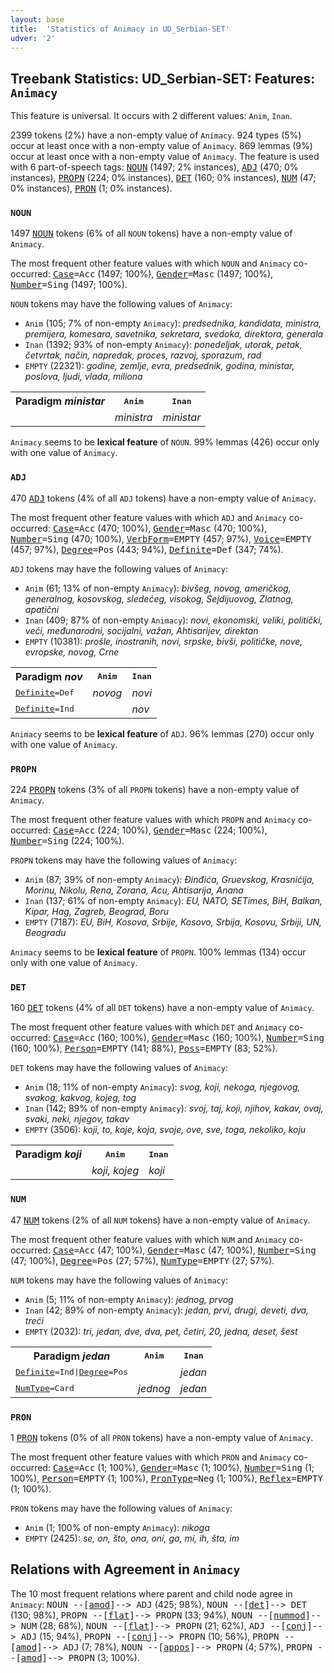 ```yaml
---
layout: base
title:  'Statistics of Animacy in UD_Serbian-SET'
udver: '2'
---
```


## Treebank Statistics: UD_Serbian-SET: Features: `Animacy`

This feature is universal.
It occurs with 2 different values: `Anim`, `Inan`.

2399 tokens (2%) have a non-empty value of `Animacy`.
924 types (5%) occur at least once with a non-empty value of `Animacy`.
869 lemmas (9%) occur at least once with a non-empty value of `Animacy`.
The feature is used with 6 part-of-speech tags: <tt><a href="sr_set-pos-NOUN.html">NOUN</a></tt> (1497; 2% instances), <tt><a href="sr_set-pos-ADJ.html">ADJ</a></tt> (470; 0% instances), <tt><a href="sr_set-pos-PROPN.html">PROPN</a></tt> (224; 0% instances), <tt><a href="sr_set-pos-DET.html">DET</a></tt> (160; 0% instances), <tt><a href="sr_set-pos-NUM.html">NUM</a></tt> (47; 0% instances), <tt><a href="sr_set-pos-PRON.html">PRON</a></tt> (1; 0% instances).

### `NOUN`

1497 <tt><a href="sr_set-pos-NOUN.html">NOUN</a></tt> tokens (6% of all `NOUN` tokens) have a non-empty value of `Animacy`.

The most frequent other feature values with which `NOUN` and `Animacy` co-occurred: <tt><a href="sr_set-feat-Case.html">Case</a></tt><tt>=Acc</tt> (1497; 100%), <tt><a href="sr_set-feat-Gender.html">Gender</a></tt><tt>=Masc</tt> (1497; 100%), <tt><a href="sr_set-feat-Number.html">Number</a></tt><tt>=Sing</tt> (1497; 100%).

`NOUN` tokens may have the following values of `Animacy`:

* `Anim` (105; 7% of non-empty `Animacy`): <em>predsednika, kandidata, ministra, premijera, komesara, savetnika, sekretara, svedoka, direktora, generala</em>
* `Inan` (1392; 93% of non-empty `Animacy`): <em>ponedeljak, utorak, petak, četvrtak, način, napredak, proces, razvoj, sporazum, rad</em>
* `EMPTY` (22321): <em>godine, zemlje, evra, predsednik, godina, ministar, poslova, ljudi, vlada, miliona</em>

<table>
  <tr><th>Paradigm <i>ministar</i></th><th><tt>Anim</tt></th><th><tt>Inan</tt></th></tr>
  <tr><td><tt></tt></td><td><em>ministra</em></td><td><em>ministar</em></td></tr>
</table>

`Animacy` seems to be **lexical feature** of `NOUN`. 99% lemmas (426) occur only with one value of `Animacy`.

### `ADJ`

470 <tt><a href="sr_set-pos-ADJ.html">ADJ</a></tt> tokens (4% of all `ADJ` tokens) have a non-empty value of `Animacy`.

The most frequent other feature values with which `ADJ` and `Animacy` co-occurred: <tt><a href="sr_set-feat-Case.html">Case</a></tt><tt>=Acc</tt> (470; 100%), <tt><a href="sr_set-feat-Gender.html">Gender</a></tt><tt>=Masc</tt> (470; 100%), <tt><a href="sr_set-feat-Number.html">Number</a></tt><tt>=Sing</tt> (470; 100%), <tt><a href="sr_set-feat-VerbForm.html">VerbForm</a></tt><tt>=EMPTY</tt> (457; 97%), <tt><a href="sr_set-feat-Voice.html">Voice</a></tt><tt>=EMPTY</tt> (457; 97%), <tt><a href="sr_set-feat-Degree.html">Degree</a></tt><tt>=Pos</tt> (443; 94%), <tt><a href="sr_set-feat-Definite.html">Definite</a></tt><tt>=Def</tt> (347; 74%).

`ADJ` tokens may have the following values of `Animacy`:

* `Anim` (61; 13% of non-empty `Animacy`): <em>bivšeg, novog, američkog, generalnog, kosovskog, sledećeg, visokog, Sejdijuovog, Zlatnog, apatični</em>
* `Inan` (409; 87% of non-empty `Animacy`): <em>novi, ekonomski, veliki, politički, veći, međunarodni, socijalni, važan, Ahtisarijev, direktan</em>
* `EMPTY` (10381): <em>prošle, inostranih, novi, srpske, bivši, političke, nove, evropske, novog, Crne</em>

<table>
  <tr><th>Paradigm <i>nov</i></th><th><tt>Anim</tt></th><th><tt>Inan</tt></th></tr>
  <tr><td><tt><tt><a href="sr_set-feat-Definite.html">Definite</a></tt><tt>=Def</tt></tt></td><td><em>novog</em></td><td><em>novi</em></td></tr>
  <tr><td><tt><tt><a href="sr_set-feat-Definite.html">Definite</a></tt><tt>=Ind</tt></tt></td><td></td><td><em>nov</em></td></tr>
</table>

`Animacy` seems to be **lexical feature** of `ADJ`. 96% lemmas (270) occur only with one value of `Animacy`.

### `PROPN`

224 <tt><a href="sr_set-pos-PROPN.html">PROPN</a></tt> tokens (3% of all `PROPN` tokens) have a non-empty value of `Animacy`.

The most frequent other feature values with which `PROPN` and `Animacy` co-occurred: <tt><a href="sr_set-feat-Case.html">Case</a></tt><tt>=Acc</tt> (224; 100%), <tt><a href="sr_set-feat-Gender.html">Gender</a></tt><tt>=Masc</tt> (224; 100%), <tt><a href="sr_set-feat-Number.html">Number</a></tt><tt>=Sing</tt> (224; 100%).

`PROPN` tokens may have the following values of `Animacy`:

* `Anim` (87; 39% of non-empty `Animacy`): <em>Đinđića, Gruevskog, Krasnićija, Morinu, Nikolu, Rena, Zorana, Acu, Ahtisarija, Anana</em>
* `Inan` (137; 61% of non-empty `Animacy`): <em>EU, NATO, SETimes, BiH, Balkan, Kipar, Hag, Zagreb, Beograd, Boru</em>
* `EMPTY` (7187): <em>EU, BiH, Kosova, Srbije, Kosovo, Srbija, Kosovu, Srbiji, UN, Beogradu</em>

`Animacy` seems to be **lexical feature** of `PROPN`. 100% lemmas (134) occur only with one value of `Animacy`.

### `DET`

160 <tt><a href="sr_set-pos-DET.html">DET</a></tt> tokens (4% of all `DET` tokens) have a non-empty value of `Animacy`.

The most frequent other feature values with which `DET` and `Animacy` co-occurred: <tt><a href="sr_set-feat-Case.html">Case</a></tt><tt>=Acc</tt> (160; 100%), <tt><a href="sr_set-feat-Gender.html">Gender</a></tt><tt>=Masc</tt> (160; 100%), <tt><a href="sr_set-feat-Number.html">Number</a></tt><tt>=Sing</tt> (160; 100%), <tt><a href="sr_set-feat-Person.html">Person</a></tt><tt>=EMPTY</tt> (141; 88%), <tt><a href="sr_set-feat-Poss.html">Poss</a></tt><tt>=EMPTY</tt> (83; 52%).

`DET` tokens may have the following values of `Animacy`:

* `Anim` (18; 11% of non-empty `Animacy`): <em>svog, koji, nekoga, njegovog, svakog, kakvog, kojeg, tog</em>
* `Inan` (142; 89% of non-empty `Animacy`): <em>svoj, taj, koji, njihov, kakav, ovaj, svaki, neki, njegov, takav</em>
* `EMPTY` (3506): <em>koji, to, koje, koja, svoje, ove, sve, toga, nekoliko, koju</em>

<table>
  <tr><th>Paradigm <i>koji</i></th><th><tt>Anim</tt></th><th><tt>Inan</tt></th></tr>
  <tr><td><tt></tt></td><td><em>koji, kojeg</em></td><td><em>koji</em></td></tr>
</table>

### `NUM`

47 <tt><a href="sr_set-pos-NUM.html">NUM</a></tt> tokens (2% of all `NUM` tokens) have a non-empty value of `Animacy`.

The most frequent other feature values with which `NUM` and `Animacy` co-occurred: <tt><a href="sr_set-feat-Case.html">Case</a></tt><tt>=Acc</tt> (47; 100%), <tt><a href="sr_set-feat-Gender.html">Gender</a></tt><tt>=Masc</tt> (47; 100%), <tt><a href="sr_set-feat-Number.html">Number</a></tt><tt>=Sing</tt> (47; 100%), <tt><a href="sr_set-feat-Degree.html">Degree</a></tt><tt>=Pos</tt> (27; 57%), <tt><a href="sr_set-feat-NumType.html">NumType</a></tt><tt>=EMPTY</tt> (27; 57%).

`NUM` tokens may have the following values of `Animacy`:

* `Anim` (5; 11% of non-empty `Animacy`): <em>jednog, prvog</em>
* `Inan` (42; 89% of non-empty `Animacy`): <em>jedan, prvi, drugi, deveti, dva, treći</em>
* `EMPTY` (2032): <em>tri, jedan, dve, dva, pet, četiri, 20, jedna, deset, šest</em>

<table>
  <tr><th>Paradigm <i>jedan</i></th><th><tt>Anim</tt></th><th><tt>Inan</tt></th></tr>
  <tr><td><tt><tt><a href="sr_set-feat-Definite.html">Definite</a></tt><tt>=Ind</tt>|<tt><a href="sr_set-feat-Degree.html">Degree</a></tt><tt>=Pos</tt></tt></td><td></td><td><em>jedan</em></td></tr>
  <tr><td><tt><tt><a href="sr_set-feat-NumType.html">NumType</a></tt><tt>=Card</tt></tt></td><td><em>jednog</em></td><td><em>jedan</em></td></tr>
</table>

### `PRON`

1 <tt><a href="sr_set-pos-PRON.html">PRON</a></tt> tokens (0% of all `PRON` tokens) have a non-empty value of `Animacy`.

The most frequent other feature values with which `PRON` and `Animacy` co-occurred: <tt><a href="sr_set-feat-Case.html">Case</a></tt><tt>=Acc</tt> (1; 100%), <tt><a href="sr_set-feat-Gender.html">Gender</a></tt><tt>=Masc</tt> (1; 100%), <tt><a href="sr_set-feat-Number.html">Number</a></tt><tt>=Sing</tt> (1; 100%), <tt><a href="sr_set-feat-Person.html">Person</a></tt><tt>=EMPTY</tt> (1; 100%), <tt><a href="sr_set-feat-PronType.html">PronType</a></tt><tt>=Neg</tt> (1; 100%), <tt><a href="sr_set-feat-Reflex.html">Reflex</a></tt><tt>=EMPTY</tt> (1; 100%).

`PRON` tokens may have the following values of `Animacy`:

* `Anim` (1; 100% of non-empty `Animacy`): <em>nikoga</em>
* `EMPTY` (2425): <em>se, on, što, ona, oni, ga, mi, ih, šta, im</em>

## Relations with Agreement in `Animacy`

The 10 most frequent relations where parent and child node agree in `Animacy`:
<tt>NOUN --[<tt><a href="sr_set-dep-amod.html">amod</a></tt>]--> ADJ</tt> (425; 98%),
<tt>NOUN --[<tt><a href="sr_set-dep-det.html">det</a></tt>]--> DET</tt> (130; 98%),
<tt>PROPN --[<tt><a href="sr_set-dep-flat.html">flat</a></tt>]--> PROPN</tt> (33; 94%),
<tt>NOUN --[<tt><a href="sr_set-dep-nummod.html">nummod</a></tt>]--> NUM</tt> (28; 68%),
<tt>NOUN --[<tt><a href="sr_set-dep-flat.html">flat</a></tt>]--> PROPN</tt> (21; 62%),
<tt>ADJ --[<tt><a href="sr_set-dep-conj.html">conj</a></tt>]--> ADJ</tt> (15; 94%),
<tt>PROPN --[<tt><a href="sr_set-dep-conj.html">conj</a></tt>]--> PROPN</tt> (10; 56%),
<tt>PROPN --[<tt><a href="sr_set-dep-amod.html">amod</a></tt>]--> ADJ</tt> (7; 78%),
<tt>NOUN --[<tt><a href="sr_set-dep-appos.html">appos</a></tt>]--> PROPN</tt> (4; 57%),
<tt>PROPN --[<tt><a href="sr_set-dep-amod.html">amod</a></tt>]--> PROPN</tt> (3; 100%).

